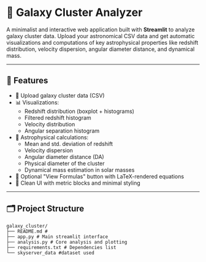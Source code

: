 # 🔭 Galaxy Cluster Analyzer

A minimalist and interactive web application built with **Streamlit** to analyze galaxy cluster data. Upload your astronomical CSV data and get automatic visualizations and computations of key astrophysical properties like redshift distribution, velocity dispersion, angular diameter distance, and dynamical mass.

---
## 🚀 Features

- 📁 Upload galaxy cluster data (CSV)
- 📊 Visualizations:
  - Redshift distribution (boxplot + histograms)
  - Filtered redshift histogram
  - Velocity distribution
  - Angular separation histogram
- 🧠 Astrophysical calculations:
  - Mean and std. deviation of redshift
  - Velocity dispersion
  - Angular diameter distance (DA)
  - Physical diameter of the cluster
  - Dynamical mass estimation in solar masses
- 📐 Optional "View Formulas" button with LaTeX-rendered equations
- 🌙 Clean UI with metric blocks and minimal styling

---
## 🗂️ Project Structure
```plaintext
galaxy_cluster/
├── README.md # 
├── app.py # Main streamlit interface
├── analysis.py # Core analysis and plotting
├── requirements.txt # Dependencies list
└── skyserver_data #dataset used
```



